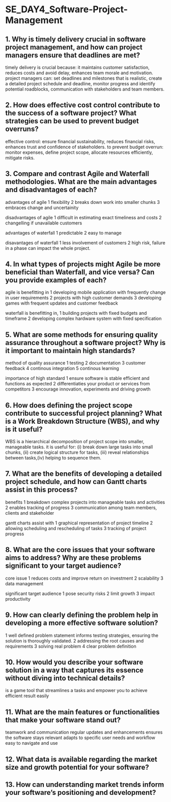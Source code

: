 # SE_DAY4_Software-Project-Management
## 1. Why is timely delivery crucial in software project management, and how can project managers ensure that deadlines are met?

timely delivery is crucial because: it maintains customer satisfaction, reduces costs and avoid delay, enhances team morale and motivation.
project managers can: set deadlines and milestones that is realistic, create a detailed project schedule and deadline, monitor progress and identify potential roadblocks, communication with stakeholders and team members.

## 2. How does effective cost control contribute to the success of a software project? What strategies can be used to prevent budget overruns?

effective control: ensure financial sustainability, reduces financial risks, enhances trust and confidence of stakeholders.
to prevent budget overrun: monitor expenses, define project scope, allocate resources efficiently, mitigate risks.

## 3. Compare and contrast Agile and Waterfall methodologies. What are the main advantages and disadvantages of each?

advantages of agile
1 flexibility
2 breaks down work into smaller chunks
3 embraces change and uncertainity

disadvantages of agile
1 difficult in estimating exact timeliness and costs
2 changelling if unavailable customers

advantages of waterfall
1 predictable
2 easy to manage

disavantages of waterfall
1 less involvement of customers
2 high risk, failure in a phase can impact the whole project.

## 4. In what types of projects might Agile be more beneficial than Waterfall, and vice versa? Can you provide examples of each?

agile is benefitting in
1 developing mobile application with frequently change in user requirements
2 projects with high customer demands
3 developing games with frequent updates and customer feedback

waterfall is benefitting in,
1 building projects with fixed budgets and timeframe
2 developing complex hardware system with fixed specification

## 5. What are some methods for ensuring quality assurance throughout a software project? Why is it important to maintain high standards?

method of quality assurance
1 testing
2 documentation
3 customer feedback
4 continous integration
5 continous learning

importance of high standard
1 ensure software is stable efficient and functions as expected
2 differentiaties your product or services from competitors
3 encourage innovation, experiments and driving growth

## 6. How does defining the project scope contribute to successful project planning? What is a Work Breakdown Structure (WBS), and why is it useful?

WBS is a hierarchical decomposition of project scope into smaller, manageable tasks.
it is useful for: (i) break down large tasks into small chunks, (ii) create logical structure for tasks, (iii) reveal relationships between tasks,(iv) helping to sequence them.

## 7. What are the benefits of developing a detailed project schedule, and how can Gantt charts assist in this process?

benefits
1 breakdown complex projects into manageable tasks and activities
2 enables tracking of progress
3 communication among team members, clients and stakeholder

gantt charts assist with
1 graphical representation of project timeline
2 allowing scheduling and rescheduling of tasks
3 tracking of project progress

## 8. What are the core issues that your software aims to address? Why are these problems significant to your target audience?

core issue
1 reduces costs and improve return on investment
2 scalability
3 data management

significant target audience
1 pose security risks
2 limit growth
3 impact productivity

## 9. How can clearly defining the problem help in developing a more effective software solution?

1 well defined problem statement informs testing strategies, ensuring the solution is thoroughly validated.
2 addressing the root causes and requirements
3 solving real problem
4 clear problem definition

## 10. How would you describe your software solution in a way that captures its essence without diving into technical details?

is a game tool that streamlines a tasks and empower you to achieve efficient result easily

## 11. What are the main features or functionalities that make your software stand out?

teamwork and communication
regular updates and enhancements ensures the software stays relevant
adapts to specific user needs and workflow
easy to navigate and use

## 12. What data is available regarding the market size and growth potential for your software?



## 13. How can understanding market trends inform your software’s positioning and development?
